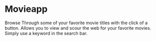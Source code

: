 # Movieapp
Browse Through some of your favorite movie titles with the click of a button.
Allows you to view and scour the web for your favorite movies. Simply use a keyword in the search bar.
